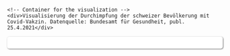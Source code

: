 <html>
  <head>
    <title>Vega-Lite Bar Chart</title>
    <meta charset="utf-8" />
    <script src="https://d3js.org/d3.v5.min.js"></script>
    <script src="https://cdn.jsdelivr.net/npm/vega@5.10.1"></script>
    <script src="https://cdn.jsdelivr.net/npm/vega-lite@4.10.4"></script>
    <script src="https://cdn.jsdelivr.net/npm/vega-embed@6.5.2"></script>
  <style>
 /* FONTS */
 @import url("https://fonts.googleapis.com/css?family=Open+Sans+Condensed:300,700");
</style>
  </head>
  <body>
    
    <!-- Container for the visualization -->
    <div>Visualisierung der Durchimpfung der schweizer Bevölkerung mit Covid-Vakzin. Datenquelle: Bundesamt für Gesundheit, publ. 25.4.2021</div> 
<div id="vis" style="padding:1em;margin-top:1em;border-radius:5px;background-color:#fff;box-shadow:1px 1px 3px #666;"></div>

<script>
   // Assign the specification to a local variable vlSpec.
   var vlSpec = {
  
  "data": {
    "url": "https://pnwscm60.github.io/data/impfstatus.json"
  },
  "width": 500, "height": 250,
  "resolve": {"scale": {"color": "independent"}},
  "layer": [
     {"mark": "bar",
      "encoding": {
        "x": {"aggregate": "sum", "field": "Prozent", "type": "quantitative", "stack": "zero"},
        "y": {"field": "variety", "type": "nominal"},
        "color": {"field": "Status", "type": "nominal"}}
     },
     {"mark": {"type": "text", "dx": -15, "dy": 3},
      "encoding": {
        "x": {"aggregate": "sum", "field": "Prozent", "type": "quantitative", "stack": "zero"},
        "y": {"field": "variety", "type": "nominal"},
        "color": {"field": "Status", "type": "nominal", "scale": {"range": ["white"]}, "legend": null},
        "text": {"aggregate": "sum", "field": "Prozent", "type": "quantitative", "format": ".1f"}}
    }
  ]
}
// Embed the visualization in the container with id `vis`
vegaEmbed('#vis', vlSpec);
 // color old #85C5A6
</script>

